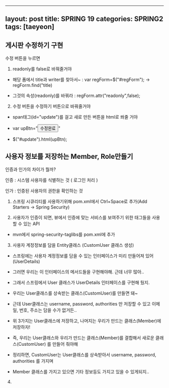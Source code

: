   ---
layout: post
title: SPRING 19
categories: SPRING2
tags: [taeyeon]
---

## 게시판 수정하기 구현

수정 버튼을 누르면 

1. readonly를 false로 바꿔줄거야

- 해당 폼에서 title과 writer를 찾아서~ : var regForm=$("#regForm"); -> regForm.find("title)

- 그것의 속성(readonly)를 바꿔라 : regForm.attr("readonly",false);

2. 수정 버튼을 수정하기 버튼으로 바꿔줄거야

- span태그(id="update")를 걸고 새로 만든 버튼을 html로 쏴줄 거야

- var upBtn="<button type='button' onclick='goUpdate()' class='btn btn-sm btn-primary'>수정완료</button>"

- $("#update").html(upBtn);



## 사용자 정보를 저장하는 Member, Role만들기

인증과 인가의 차이가 뭘까?

인증 : 시스템 사용자를 식별하는 것 ( 로그인 처리 )

인가 : 인증된 사용자의 권한을 확인하는 것

1. 스프링 시큐리티를 사용하기위해 pom.xml에서 Ctrl+Space로 추가(Add Starters -> Spring Security)

2. 사용자가 인증이 되면, 뷰에서 인증에 맞는 서비스를 보여주기 위한 태그들을 사용할 수 있는 API

- mvn에서 spring-security-taglibs를 pom.xml에 추가

3. 사용자 계정정보를 담을 Entity클래스 (CustomUser 클래스 생성)

- 스프링에는 사용자 계정정보를 담을 수 있는 인터페이스가 미리 만들어져 있어 (UserDetails)

- 그러면 우리는 이 인터페이스의 메서드들을 구현해야해. 근데 너무 많아..

- 그래서 스프링에서 User 클래스가 UserDetails 인터페이스를 구현해 뒀지.

- 우리는 User클래스를 상속받는 클래스(CustomUser)를 만들면 돼~

- 근데 User클래스는 username, password, authorities 만 저장할 수 있고 이메일, 번호, 주소는 담을 수가 없거든..

- 위 3가지는 User클래스에 저장하고, 나머지는 우리가 만드는 클래스(Member)에 저장하자! 

- 즉, 우리는 User클래스와 우리가 만드는 클래스(Member)를 결합해서 새로운 클래스(CustomUser) 를 만들어 줘야해

- 정리하면, CustomUser는 User클래스를 상속받아서 username, password, authorities 를 가지며

- Member 클래스를 가지고 있으면 기타 정보등도 가지고 있을 수 있게되지..
4. 
